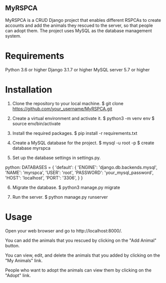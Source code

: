 ## MyRSPCA
MyRSPCA is a CRUD Django project that enables different RSPCAs to create accounts and add the animals they rescued to the server, so that people can adopt them. The project uses MySQL as the database management system.

# Requirements
Python 3.6 or higher
Django 3.1.7 or higher
MySQL server 5.7 or higher

# Installation

1. Clone the repository to your local machine.
	$ git clone https://github.com/your_username/MyRSPCA.git

2. Create a virtual environment and activate it.
	$ python3 -m venv env
	$ source env/bin/activate

3. Install the required packages.
	$ pip install -r requirements.txt

4. Create a MySQL database for the project.
	$ mysql -u root -p
	$ create database myrspca

5. Set up the database settings in settings.py.

python:
DATABASES = {
    'default': {
        'ENGINE': 'django.db.backends.mysql',
        'NAME': 'myrspca',
        'USER': 'root',
        'PASSWORD': 'your_mysql_password',
        'HOST': 'localhost',
        'PORT': '3306',
    }
}

6. Migrate the database.
	$ python3 manage.py migrate

7. Run the server.
	$ python manage.py runserver

# Usage
Open your web browser and go to http://localhost:8000/.

You can add the animals that you rescued by clicking on the "Add Animal" button.

You can view, edit, and delete the animals that you added by clicking on the "My Animals" link.

People who want to adopt the animals can view them by clicking on the "Adopt" link.






